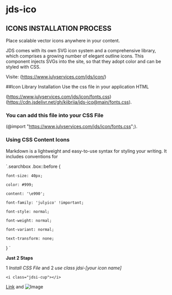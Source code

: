 # jds-ico

## ICONS INSTALLATION PROCESS

Place scalable vector icons anywhere in your content.

JDS comes with its own SVG icon system and a comprehensive library, which comprises a growing number of elegant outline icons.
This component injects SVGs into the site, so that they adopt color and can be styled with CSS.

Visite: (https://www.julyservices.com/jds/icon/)

##Icon Library Installation
Use the css file in your application HTML

 (https://www.julyservices.com/jds/icon/fonts.css)
 (https://cdn.jsdelivr.net/gh/kiibriia/jds-ico@main/fonts.css).
  
### You can add this file into your CSS File
(@import "https://www.julyservices.com/jds/icon/fonts.css";).

### Using CSS Content Icons

Markdown is a lightweight and easy-to-use syntax for styling your writing. It includes conventions for

`.searchbox .box::before {

    font-size: 40px;
    
    color: #999;
    
    content: '\e990';
    
    font-family: 'julyico' !important;
    
    font-style: normal;
    
    font-weight: normal;
    
    font-variant: normal;
    
    text-transform: none;
    
}
`

**Just 2 Staps** 

1 _Install CSS File_ 
and 
2 _use class jdsi-[your icon name]_ 

`<i class="jdsi-cup"></i>` 

[Link](https://www.julyservices.com/jds/icon/) and ![Image](https://www.julyservices.com/jds/icon/july-ico.jpg)
```
